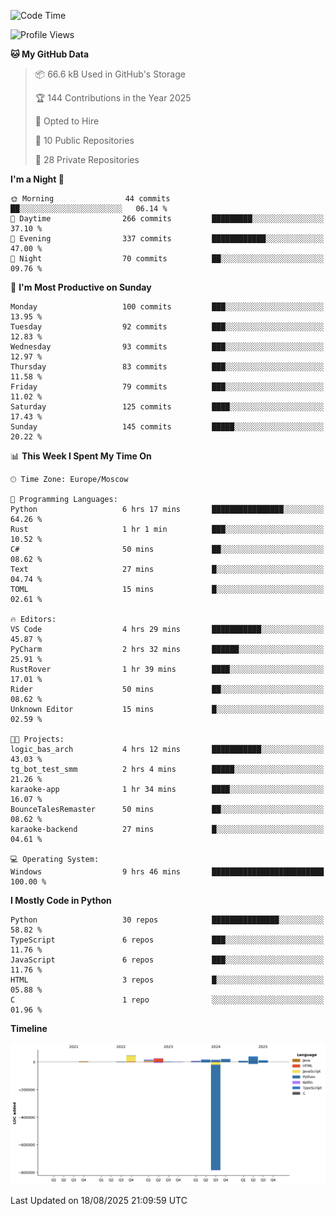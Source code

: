 <!--START_SECTION:waka-->
![Code Time](http://img.shields.io/badge/Code%20Time-787%20hrs%2038%20mins-blue)

![Profile Views](http://img.shields.io/badge/Profile%20Views-0-blue)

**🐱 My GitHub Data** 

> 📦 66.6 kB Used in GitHub's Storage 
 > 
> 🏆 144 Contributions in the Year 2025
 > 
> 💼 Opted to Hire
 > 
> 📜 10 Public Repositories 
 > 
> 🔑 28 Private Repositories 
 > 
**I'm a Night 🦉** 

```text
🌞 Morning                44 commits          ██░░░░░░░░░░░░░░░░░░░░░░░   06.14 % 
🌆 Daytime                266 commits         █████████░░░░░░░░░░░░░░░░   37.10 % 
🌃 Evening                337 commits         ████████████░░░░░░░░░░░░░   47.00 % 
🌙 Night                  70 commits          ██░░░░░░░░░░░░░░░░░░░░░░░   09.76 % 
```
📅 **I'm Most Productive on Sunday** 

```text
Monday                   100 commits         ███░░░░░░░░░░░░░░░░░░░░░░   13.95 % 
Tuesday                  92 commits          ███░░░░░░░░░░░░░░░░░░░░░░   12.83 % 
Wednesday                93 commits          ███░░░░░░░░░░░░░░░░░░░░░░   12.97 % 
Thursday                 83 commits          ███░░░░░░░░░░░░░░░░░░░░░░   11.58 % 
Friday                   79 commits          ███░░░░░░░░░░░░░░░░░░░░░░   11.02 % 
Saturday                 125 commits         ████░░░░░░░░░░░░░░░░░░░░░   17.43 % 
Sunday                   145 commits         █████░░░░░░░░░░░░░░░░░░░░   20.22 % 
```


📊 **This Week I Spent My Time On** 

```text
🕑︎ Time Zone: Europe/Moscow

💬 Programming Languages: 
Python                   6 hrs 17 mins       ████████████████░░░░░░░░░   64.26 % 
Rust                     1 hr 1 min          ███░░░░░░░░░░░░░░░░░░░░░░   10.52 % 
C#                       50 mins             ██░░░░░░░░░░░░░░░░░░░░░░░   08.62 % 
Text                     27 mins             █░░░░░░░░░░░░░░░░░░░░░░░░   04.74 % 
TOML                     15 mins             █░░░░░░░░░░░░░░░░░░░░░░░░   02.61 % 

🔥 Editors: 
VS Code                  4 hrs 29 mins       ███████████░░░░░░░░░░░░░░   45.87 % 
PyCharm                  2 hrs 32 mins       ██████░░░░░░░░░░░░░░░░░░░   25.91 % 
RustRover                1 hr 39 mins        ████░░░░░░░░░░░░░░░░░░░░░   17.01 % 
Rider                    50 mins             ██░░░░░░░░░░░░░░░░░░░░░░░   08.62 % 
Unknown Editor           15 mins             █░░░░░░░░░░░░░░░░░░░░░░░░   02.59 % 

🐱‍💻 Projects: 
logic_bas_arch           4 hrs 12 mins       ███████████░░░░░░░░░░░░░░   43.03 % 
tg_bot_test_smm          2 hrs 4 mins        █████░░░░░░░░░░░░░░░░░░░░   21.26 % 
karaoke-app              1 hr 34 mins        ████░░░░░░░░░░░░░░░░░░░░░   16.07 % 
BounceTalesRemaster      50 mins             ██░░░░░░░░░░░░░░░░░░░░░░░   08.62 % 
karaoke-backend          27 mins             █░░░░░░░░░░░░░░░░░░░░░░░░   04.61 % 

💻 Operating System: 
Windows                  9 hrs 46 mins       █████████████████████████   100.00 % 
```

**I Mostly Code in Python** 

```text
Python                   30 repos            ███████████████░░░░░░░░░░   58.82 % 
TypeScript               6 repos             ███░░░░░░░░░░░░░░░░░░░░░░   11.76 % 
JavaScript               6 repos             ███░░░░░░░░░░░░░░░░░░░░░░   11.76 % 
HTML                     3 repos             █░░░░░░░░░░░░░░░░░░░░░░░░   05.88 % 
C                        1 repo              ░░░░░░░░░░░░░░░░░░░░░░░░░   01.96 % 
```



**Timeline**

![Lines of Code chart](https://raw.githubusercontent.com/adlemx/adlemx/main/assets/bar_graph.png)


 Last Updated on 18/08/2025 21:09:59 UTC
<!--END_SECTION:waka-->

